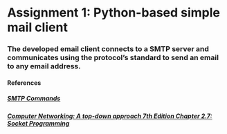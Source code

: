 # Assignment 1: Python-based simple mail client

### The developed email client connects to a SMTP server and communicates using the protocol’s standard to send an email to any email address.

#### References
##### [SMTP Commands](https://www.samlogic.net/articles/smtp-commands-reference.htm)

##### [Computer Networking: A top-down approach 7th Edition Chapter 2.7: Socket Programming ](https://www.amazon.com/Computer-Networking-Top-Down-Approach-7th/dp/0133594149)
